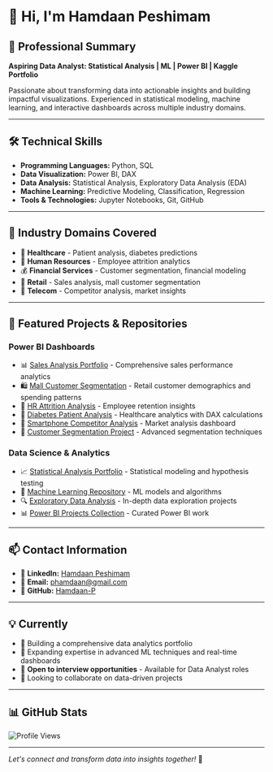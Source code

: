 # 👋 Hi, I'm Hamdaan Peshimam

## 🎯 Professional Summary
**Aspiring Data Analyst: Statistical Analysis | ML | Power BI | Kaggle Portfolio**

Passionate about transforming data into actionable insights and building impactful visualizations. Experienced in statistical modeling, machine learning, and interactive dashboards across multiple industry domains.

---

## 🛠️ Technical Skills

- **Programming Languages:** Python, SQL
- **Data Visualization:** Power BI, DAX
- **Data Analysis:** Statistical Analysis, Exploratory Data Analysis (EDA)
- **Machine Learning:** Predictive Modeling, Classification, Regression
- **Tools & Technologies:** Jupyter Notebooks, Git, GitHub

---

## 🏢 Industry Domains Covered

- 🏥 **Healthcare** - Patient analysis, diabetes predictions
- 👔 **Human Resources** - Employee attrition analytics
- 💰 **Financial Services** - Customer segmentation, financial modeling
- 🛒 **Retail** - Sales analysis, mall customer segmentation
- 📱 **Telecom** - Competitor analysis, market insights

---

## 🚀 Featured Projects & Repositories

### Power BI Dashboards
- 📊 [Sales Analysis Portfolio](https://github.com/Hamdaan-P/powerbi-sales-analysis-portfolio) - Comprehensive sales performance analytics
- 🛍️ [Mall Customer Segmentation](https://github.com/Hamdaan-P/PowerBI-Mall-Customer-Segmentation) - Retail customer demographics and spending patterns
- 👥 [HR Attrition Analysis](https://github.com/Hamdaan-P/powerbi-hr-attrition-analysis) - Employee retention insights
- 🏥 [Diabetes Patient Analysis](https://github.com/Hamdaan-P/PowerBI-Diabetes-Patient-Analysis-Dashboard) - Healthcare analytics with DAX calculations
- 📱 [Smartphone Competitor Analysis](https://github.com/Hamdaan-P/Competitor-Analysis-PowerBI-Smartphone-Analysis) - Market analysis dashboard
- 💼 [Customer Segmentation Project](https://github.com/Hamdaan-P/PowerBI-Customer-Segmentation-Project-) - Advanced segmentation techniques

### Data Science & Analytics
- 📈 [Statistical Analysis Portfolio](https://github.com/Hamdaan-P/Statistical-Analysis-Portfolio) - Statistical modeling and hypothesis testing
- 🤖 [Machine Learning Repository](https://github.com/Hamdaan-P/ML-Repo) - ML models and algorithms
- 🔍 [Exploratory Data Analysis](https://github.com/Hamdaan-P/EDA) - In-depth data exploration projects
- 📊 [Power BI Projects Collection](https://github.com/Hamdaan-P/Power-BI-Projects) - Curated Power BI work

---

## 📫 Contact Information

- 💼 **LinkedIn:** [Hamdaan Peshimam](https://www.linkedin.com/in/hamdaan-peshimam-547394ba/)
- 📧 **Email:** [phamdaan@gmail.com](mailto:phamdaan@gmail.com)
- 🌟 **GitHub:** [Hamdaan-P](https://github.com/Hamdaan-P)

---

## 💡 Currently

- 🔭 Building a comprehensive data analytics portfolio
- 🌱 Expanding expertise in advanced ML techniques and real-time dashboards
- 💼 **Open to interview opportunities** - Available for Data Analyst roles
- 🤝 Looking to collaborate on data-driven projects

---

## 📊 GitHub Stats

![Profile Views](https://komarev.com/ghpvc/?username=Hamdaan-P&color=blue)

---

*Let's connect and transform data into insights together!* 🚀
